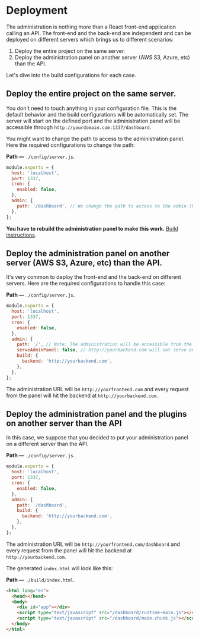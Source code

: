 # Deployment

The administration is nothing more than a React front-end application calling an API. The front-end and the back-end are independent and can be deployed on different servers which brings us to different scenarios:

1. Deploy the entire project on the same server.
2. Deploy the administration panel on another server (AWS S3, Azure, etc) than the API.

Let's dive into the build configurations for each case.

## Deploy the entire project on the same server.

You don't need to touch anything in your configuration file. This is the default behavior and the build configurations will be automatically set. The server will start on the defined port and the administration panel will be accessible through `http://yourdomain.com:1337/dashboard`.

You might want to change the path to access to the administration panel. Here the required configurations to change the path:

**Path —** `./config/server.js`.

```js
module.exports = {
  host: 'localhost',
  port: 1337,
  cron: {
    enabled: false,
  },
  admin: {
    path: '/dashboard', // We change the path to access to the admin (highly recommended for security reasons).
  },
};
```

**You have to rebuild the administration panel to make this work.** [Build instructions](./customization.md#build).

## Deploy the administration panel on another server (AWS S3, Azure, etc) than the API.

It's very common to deploy the front-end and the back-end on different servers. Here are the required configurations to handle this case:

**Path —** `./config/server.js`.

```js
module.exports = {
  host: 'localhost',
  port: 1337,
  cron: {
    enabled: false,
  },
  admin: {
    path: '/', // Note: The administration will be accessible from the root of the domain (ex: http//yourfrontend.com/)
    serveAdminPanel: false, // http://yourbackend.com will not serve any static admin files
    build: {
      backend: 'http://yourbackend.com',
    },
  },
};
```

The administration URL will be `http://yourfrontend.com` and every request from the panel will hit the backend at `http://yourbackend.com`.

## Deploy the administration panel and the plugins on another server than the API

In this case, we suppose that you decided to put your administration panel on a different server than the API.

**Path —** `./config/server.js`.

```js
module.exports = {
  host: 'localhost',
  port: 1337,
  cron: {
    enabled: false,
  },
  admin: {
    path: '/dashboard',
    build: {
      backend: 'http://yourbackend.com',
    },
  },
};
```

The administration URL will be `http://yourfrontend.com/dashboard` and every request from the panel will hit the backend at `http://yourbackend.com`.

The generated `index.html` will look like this:

**Path —** `./build/index.html`.

```html
<html lang="en">
  <head></head>
  <body>
    <div id="app"></div>
    <script type="text/javascript" src="/dashboard/runtime~main.js"></script>
    <script type="text/javascript" src="/dashboard/main.chunk.js"></script>
  </body>
</html>
```
